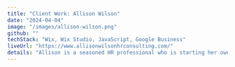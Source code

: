 ```yaml
---
title: "Client Work: Allison Wilson"
date: "2024-04-04"
image: "/images/allison-wilson.png"
github: ""
techStack: "Wix, Wix Studio, JavaScript, Google Business"
liveUrl: "https://www.allisonwilsonhrconsulting.com/"
details: "Allison is a seasoned HR professional who is starting her own consulting business. I worked with Allison to build a website that established her digital presence and communicated her wealth of experience and services to potential clients."
---
```

